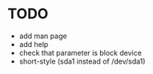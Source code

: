 # TODO

- add man page
- add help
- check that parameter is block device
- short-style (sda1 instead of /dev/sda1)
